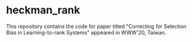 # heckman_rank
This repository contains the code for paper titled "Correcting for Selection Bias in Learning-to-rank Systems" appeared in WWW'20, Taiwan.
